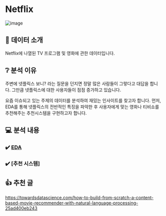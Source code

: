 # Netflix 

![image](https://user-images.githubusercontent.com/55734436/105285082-0262a100-5bf7-11eb-9f89-fdd5ea5a4894.png)


## :information_desk_person: 데이터 소개  
Netflix에 나열된 TV 프로그램 및 영화에 관한 데이터입니다.  

## :grey_question: 분석 이유 
주변에 넷플릭스 보니? 라는 질문을 던지면 정말 많은 사람들이 그렇다고 대답을 합니다. 그만큼 넷플릭스에 대한 사용자들이 점점 증가하고 있습니다.  

요즘 이슈되고 있는 주제의 데이터를 분석하여 재밌는 인사이트를 찾고자 합니다. 먼저, EDA를 통해 넷플릭스의 전반적인 특징을 파악한 후 사용자에게 맞는 영화나 티비쇼를 추천해주는 추천시스템을 구현하고자 합니다.

## :computer: 분석 내용
### :heavy_check_mark: [EDA](https://github.com/jaaaamj0711/kaggle_study/blob/master/Netflix/Netflix_EDA.ipynb)
### :heavy_check_mark: [추천 시스템]


## :+1: 추천 글
https://towardsdatascience.com/how-to-build-from-scratch-a-content-based-movie-recommender-with-natural-language-processing-25ad400eb243
